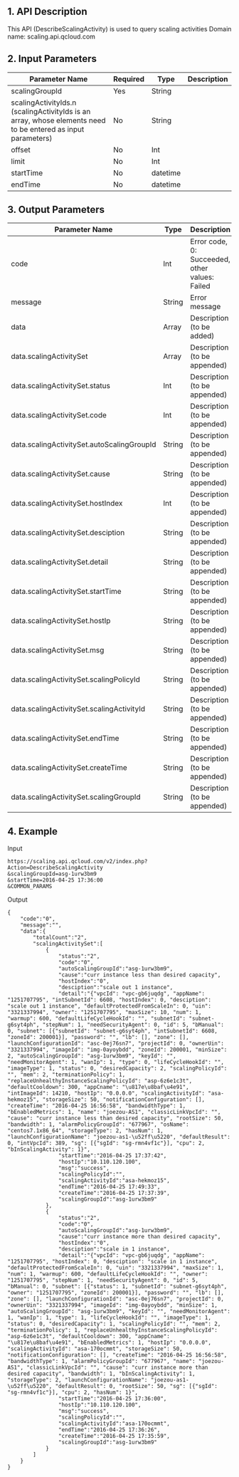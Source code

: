 ## 1. API Description

This API (DescribeScalingActivity) is used to query scaling activities
Domain name: scaling.api.qcloud.com


## 2. Input Parameters
| Parameter Name | Required | Type | Description |
|---------|---------|---------|---------|
| scalingGroupId | Yes | String | |
| scalingActivityIds.n (scalingActivityIds is an array, whose elements need to be entered as input parameters) | No | String | |
| offset | No | Int | |
| limit | No | Int | |
| startTime | No | datetime | |
| endTime | No | datetime | | |


## 3. Output Parameters
| Parameter Name | Type | Description |
|---------|---------|---------|
| code | Int | Error code, 0: Succeeded, other values: Failed |
| message | String | Error message |
| data | Array | Description (to be added) |
| data.scalingActivitySet | Array | Description (to be appended) | 
| data.scalingActivitySet.status | Int | Description (to be appended) | 
| data.scalingActivitySet.code | Int | Description (to be appended) | 
| data.scalingActivitySet.autoScalingGroupId | String | Description (to be appended) | 
| data.scalingActivitySet.cause | String | Description (to be appended) | 
| data.scalingActivitySet.hostIndex | Int | Description (to be appended) | 
| data.scalingActivitySet.desciption | String | Description (to be appended) | 
| data.scalingActivitySet.detail | String | Description (to be appended) | 
| data.scalingActivitySet.startTime | String | Description (to be appended) | 
| data.scalingActivitySet.hostIp | String | Description (to be appended) | 
| data.scalingActivitySet.msg | String | Description (to be appended) | 
| data.scalingActivitySet.scalingPolicyId | String | Description (to be appended) | 
| data.scalingActivitySet.scalingActivityId | String | Description (to be appended) | 
| data.scalingActivitySet.endTime | String | Description (to be appended) | 
| data.scalingActivitySet.createTime | String | Description (to be appended) | 
| data.scalingActivitySet.scalingGroupId | String | Description (to be appended) | 


## 4. Example
Input
```
https://scaling.api.qcloud.com/v2/index.php?Action=DescribeScalingActivity
&scalingGroupId=asg-1urw3bm9
&startTime=2016-04-25 17:36:00
&COMMON_PARAMS
```
Output
```
{
    "code":"0",
    "message":"",
    "data":{
        "totalCount":"2",
        "scalingActivitySet":[
            {
                "status":"2",
                "code":"0",
                "autoScalingGroupId":"asg-1urw3bm9",
                "cause":"curr instance less than desired capacity",
                "hostIndex":"0",
                "desciption":"scale out 1 instance",
                "detail":"{"vpcId": "vpc-gb6juqdg", "appName": "1251707795", "intSubnetId": 6608, "hostIndex": 0, "desciption": "scale out 1 instance", "defaultProtectedFromScaleIn": 0, "uin": "3321337994", "owner": "1251707795", "maxSize": 10, "num": 1, "warmup": 600, "defaultLifeCycleHookId": "", "subnetId": "subnet-g6syt4ph", "stepNum": 1, "needSecurityAgent": 0, "id": 5, "bManual": 0, "subnet": [{"subnetId": "subnet-g6syt4ph", "intSubnetId": 6608, "zoneId": 200001}], "password": "", "lb": [], "zone": [], "launchConfigurationId": "asc-0ej76sn7", "projectId": 0, "ownerUin": "3321337994", "imageId": "img-0ayoybdd", "zoneId": 200001, "minSize": 2, "autoScalingGroupId": "asg-1urw3bm9", "keyId": "", "needMonitorAgent": 1, "wanIp": 1, "type": 0, "lifeCycleHookId": "", "imageType": 1, "status": 0, "desiredCapacity": 2, "scalingPolicyId": "", "mem": 2, "terminationPolicy": 1, "replaceUnhealthyInstanceScalingPolicyId": "asp-6z6e1c3t", "defaultCooldown": 300, "appCname": "\u817e\u8baf\u4e91", "intImageId": 14210, "hostIp": "0.0.0.0", "scalingActivityId": "asa-hekmoz15", "storageSize": 50, "notificationConfiguration": [], "createTime": "2016-04-25 16:56:58", "bandwidthType": 1, "bEnabledMetrics": 1, "name": "joezou-AS1", "classicLinkVpcId": "", "cause": "curr instance less than desired capacity", "rootSize": 50, "bandwidth": 1, "alarmPolicyGroupId": "677967", "osName": "centos7.1x86_64", "storageType": 2, "hasNum": 1, "launchConfigurationName": "joezou-as1-\u52ff\u5220", "defaultResult": 0, "intVpcId": 389, "sg": [{"sgId": "sg-rmn4vf1c"}], "cpu": 2, "bInScalingActivity": 1}",
                "startTime":"2016-04-25 17:37:42",
                "hostIp":"10.110.120.100",
                "msg":"success",
                "scalingPolicyId":"",
                "scalingActivityId":"asa-hekmoz15",
                "endTime":"2016-04-25 17:49:33",
                "createTime":"2016-04-25 17:37:39",
                "scalingGroupId":"asg-1urw3bm9"
            },
            {
                "status":"2",
                "code":"0",
                "autoScalingGroupId":"asg-1urw3bm9",
                "cause":"curr instance more than desired capacity",
                "hostIndex":"0",
                "desciption":"scale in 1 instance",
                "detail":"{"vpcId": "vpc-gb6juqdg", "appName": "1251707795", "hostIndex": 0, "desciption": "scale in 1 instance", "defaultProtectedFromScaleIn": 0, "uin": "3321337994", "maxSize": 1, "num": 1, "warmup": 600, "defaultLifeCycleHookId": "", "owner": "1251707795", "stepNum": 1, "needSecurityAgent": 0, "id": 5, "bManual": 0, "subnet": [{"status": 1, "subnetId": "subnet-g6syt4ph", "owner": "1251707795", "zoneId": 200001}], "password": "", "lb": [], "zone": [], "launchConfigurationId": "asc-0ej76sn7", "projectId": 0, "ownerUin": "3321337994", "imageId": "img-0ayoybdd", "minSize": 1, "autoScalingGroupId": "asg-1urw3bm9", "keyId": "", "needMonitorAgent": 1, "wanIp": 1, "type": 1, "lifeCycleHookId": "", "imageType": 1, "status": 0, "desiredCapacity": 1, "scalingPolicyId": "", "mem": 2, "terminationPolicy": 1, "replaceUnhealthyInstanceScalingPolicyId": "asp-6z6e1c3t", "defaultCooldown": 300, "appCname": "\u817e\u8baf\u4e91", "bEnabledMetrics": 1, "hostIp": "0.0.0.0", "scalingActivityId": "asa-170ocmmt", "storageSize": 50, "notificationConfiguration": [], "createTime": "2016-04-25 16:56:58", "bandwidthType": 1, "alarmPolicyGroupId": "677967", "name": "joezou-AS1", "classicLinkVpcId": "", "cause": "curr instance more than desired capacity", "bandwidth": 1, "bInScalingActivity": 1, "storageType": 2, "launchConfigurationName": "joezou-as1-\u52ff\u5220", "defaultResult": 0, "rootSize": 50, "sg": [{"sgId": "sg-rmn4vf1c"}], "cpu": 2, "hasNum": 1}",
                "startTime":"2016-04-25 17:36:00",
                "hostIp":"10.110.120.100",
                "msg":"success",
                "scalingPolicyId":"",
                "scalingActivityId":"asa-170ocmmt",
                "endTime":"2016-04-25 17:36:26",
                "createTime":"2016-04-25 17:35:59",
                "scalingGroupId":"asg-1urw3bm9"
            }
        ]
    }
}
```


